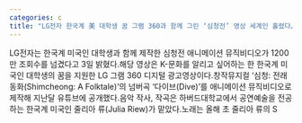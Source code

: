 ```yaml
---
categories: c
title: "LG전자 한국계 美 대학생 꿈 그램 360과 함께 그린 ‘심청전’ 영상 세계인 홀렸다…1200만뷰 돌파"
---
```

LG전자는 한국계 미국인 대학생과 함께 제작한 심청전 애니메이션 뮤직비디오가 1200만 조회수를 넘겼다고 3일 밝혔다.해당 영상은 K-문화를 알리고 싶어하는 한 한국계 미국인 대학생의 꿈을 지원한 LG 그램 360 디지털 광고영상이다.창작뮤지컬 ‘심청: 전래동화(Shimcheong: A Folktale)’의 넘버곡 ‘다이브(Dive)’를 애니메이션 뮤직비디오로 제작해 지난달 유튜브에 공개했다.음악 작사, 작곡은 하버드대학교에서 공연예술을 전공하는 한국계 미국인 줄리아 류(Julia Riew)가 맡았다.노래는 올해 초 줄리아 류의 S